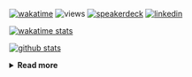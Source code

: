 [![wakatime](https://wakatime.com/badge/user/ddf27f94-292a-4343-b7eb-1143a4c6cf87.svg)](https://wakatime.com/@ddf27f94-292a-4343-b7eb-1143a4c6cf87)
![views](https://komarev.com/ghpvc/?username=chck&color=blueviolet)
[![speakerdeck](https://img.shields.io/badge/Speaker_Deck-chck-8a2be2?style=flat-square&logo=speaker-deck)](https://speakerdeck.com/chck)
[![linkedin](https://img.shields.io/badge/LinkedIn-chck-8a2be2?style=flat-square&logo=linkedin)](https://www.linkedin.com/in/chck/)

[![wakatime stats](https://github-readme-stats-nine-umber-51.vercel.app/api/wakatime?username=chck&layout=compact&count_private=true&hide_title=true&hide=Other&theme=buefy&langs_count=14)](https://wakatime.com/@chck?rank=me)

[![github stats](https://github-readme-stats-nine-umber-51.vercel.app/api?username=chck&count_private=true&show_icons=true&hide_title=true&theme=buefy)](https://github.com/anuraghazra/github-readme-stats)

<details>
  <summary><b>Read more</b></summary>
  <br>

  <!--START_SECTION:waka-->
**🐱 My GitHub Data** 

> 📦 147.4 kB Used in GitHub's Storage 
 > 
> 🏆 873 Contributions in the Year 2025
 > 
> 💼 Opted to Hire
 > 
> 📜 133 Public Repositories 
 > 
> 🔑 24 Private Repositories 
 > 
**I'm an Early 🐤** 

```text
🌞 Morning                2024 commits        █████░░░░░░░░░░░░░░░░░░░░   20.22 % 
🌆 Daytime                3003 commits        ████████░░░░░░░░░░░░░░░░░   30.00 % 
🌃 Evening                2631 commits        ███████░░░░░░░░░░░░░░░░░░   26.28 % 
🌙 Night                  2352 commits        ██████░░░░░░░░░░░░░░░░░░░   23.50 % 
```
📅 **I'm Most Productive on Thursday** 

```text
Monday                   1602 commits        ████░░░░░░░░░░░░░░░░░░░░░   16.00 % 
Tuesday                  1780 commits        ████░░░░░░░░░░░░░░░░░░░░░   17.78 % 
Wednesday                1976 commits        █████░░░░░░░░░░░░░░░░░░░░   19.74 % 
Thursday                 2148 commits        █████░░░░░░░░░░░░░░░░░░░░   21.46 % 
Friday                   1151 commits        ███░░░░░░░░░░░░░░░░░░░░░░   11.50 % 
Saturday                 594 commits         █░░░░░░░░░░░░░░░░░░░░░░░░   05.93 % 
Sunday                   759 commits         ██░░░░░░░░░░░░░░░░░░░░░░░   07.58 % 
```


📊 **This Week I Spent My Time On** 

```text
💬 Programming Languages: 
Other                    12 hrs 4 mins       ███████████████░░░░░░░░░░   61.64 % 
Rust                     4 hrs 12 mins       █████░░░░░░░░░░░░░░░░░░░░   21.46 % 
Markdown                 1 hr 33 mins        ██░░░░░░░░░░░░░░░░░░░░░░░   07.92 % 
Dockerfile               56 mins             █░░░░░░░░░░░░░░░░░░░░░░░░   04.83 % 
TOML                     28 mins             █░░░░░░░░░░░░░░░░░░░░░░░░   02.45 % 

🔥 Editors: 
Chrome                   13 hrs 52 mins      ██████████████████░░░░░░░   70.82 % 
RustRover                4 hrs 18 mins       ██████░░░░░░░░░░░░░░░░░░░   22.01 % 
Obsidian                 1 hr 14 mins        ██░░░░░░░░░░░░░░░░░░░░░░░   06.31 % 
Neovim                   10 mins             ░░░░░░░░░░░░░░░░░░░░░░░░░   00.86 % 
```

**I Mostly Code in Python** 

```text
Python                   48 repos            █████████░░░░░░░░░░░░░░░░   34.04 % 
Jupyter Notebook         19 repos            ███░░░░░░░░░░░░░░░░░░░░░░   13.48 % 
Ruby                     11 repos            ██░░░░░░░░░░░░░░░░░░░░░░░   07.80 % 
TypeScript               7 repos             █░░░░░░░░░░░░░░░░░░░░░░░░   04.96 % 
HCL                      5 repos             █░░░░░░░░░░░░░░░░░░░░░░░░   03.55 % 
```



**Timeline**

![Lines of Code chart](https://raw.githubusercontent.com/chck/chck/main/assets/bar_graph.png)


 Last Updated on 2025-10-21 02:07 UTC
<!--END_SECTION:waka-->
</details>

